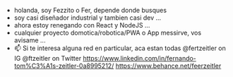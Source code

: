 - holanda, soy Fezzito o Fer, depende donde busques
- soy casi diseñador industrial y tambien casi dev ...
- ahora estoy renegando con React y NodeJS ...
- cualquier proyecto domotica/robotica/PWA o App messirve, vos avisame ...
- 📫 Si te interesa alguna red en particular, aca estan todas
@fertzeitler on IG
@ftzeitler on Twitter
https://www.linkedin.com/in/fernando-tom%C3%A1s-zeitler-0a8995212/ 
https://www.behance.net/feerzeitler

<!---
Fezzito/Fezzito is a ✨ special ✨ repository because its `README.md` (this file) appears on your GitHub profile.
You can click the Preview link to take a look at your changes.
--->
